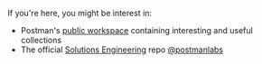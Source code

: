 If you're here, you might be interest in:

- Postman's [public workspace](https://www.postman.com/postman/workspace/postman-public-workspace/) containing interesting and useful collections
- The official [Solutions Engineering](https://github.com/postmanlabs/solutions) repo [@postmanlabs](https://github.com/postmanlabs)



<!--
**matt-ball/matt-ball** is a ✨ _special_ ✨ repository because its `README.md` (this file) appears on your GitHub profile.

Here are some ideas to get you started:

- 🔭 I’m currently working on ...
- 🌱 I’m currently learning ...
- 👯 I’m looking to collaborate on ...
- 🤔 I’m looking for help with ...
- 💬 Ask me about ...
- 📫 How to reach me: ...
- 😄 Pronouns: ...
- ⚡ Fun fact: ...
-->
